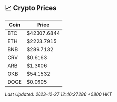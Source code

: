 ## 📈 Crypto Prices

| Coin | Price |
| ---- | ----- |
| BTC | $42307.6844 |
| ETH | $2223.7915 |
| BNB | $289.7132 |
| CRV | $0.6163 |
| ARB | $1.3006 |
| OKB | $54.1532 |
| DOGE | $0.0905 |

_Last Updated: 2023-12-27 12:46:27.286 +0800 HKT_